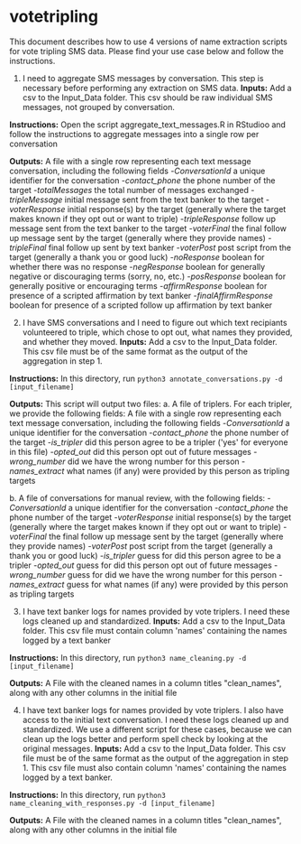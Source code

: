 # votetripling
This document describes how to use 4 versions of name extraction scripts for vote tripling SMS data. Please find your use case below and follow the instructions.

1. I need to aggregate SMS messages by conversation. This step is necessary before performing any extraction on SMS data.
**Inputs:**
Add a csv  to the Input_Data folder. This csv should be raw individual SMS messages, not grouped by conversation.

**Instructions:**
Open the script aggregate_text_messages.R in RStudioo and follow the instructions to aggregate messages into a single row per conversation

**Outputs:**
A file with a single row representing each text message conversation, including the following fields
-*ConversationId* a unique identifier for the conversation
-*contact_phone* the phone number of the target 
-*totalMessages* the total number of messages exchanged
-*tripleMessage* initial message sent from the text banker to the target
-*voterResponse* initial response(s) by the target (generally where the target makes known if they opt out or want to triple)
-*tripleResponse* follow up message sent from the text banker to the target
-*voterFinal* the final follow up message sent by the target (generally where they provide names)
-*tripleFinal* final follow up sent by text banker
-*voterPost* post script from the target (generally a thank you or good luck)
-*noResponse* boolean for whether there was no response
-*negResponse* boolean for generally negative or discouraging terms (sorry, no, etc.)
-*posResponse* boolean for generally positive or encouraging terms
-*affirmResponse* boolean for presence of a scripted affirmation by text banker
-*finalAffirmResponse* boolean for presence of a scripted follow up affirmation by text banker

2. I have SMS conversations and I need to figure out which text recipiants volunteered to triple, which chose to opt out, what names they provided, and whether they moved.
**Inputs:**
Add a csv to the Input_Data folder. This csv file must be of the same format as the output of the aggregation in step 1.

**Instructions:**
In this directory, run `python3 annotate_conversations.py -d [input_filename]`

**Outputs:**
This script will output two files:
a. A file of triplers. For each tripler, we provide the following fields:
A file with a single row representing each text message conversation, including the following fields
-*ConversationId* a unique identifier for the conversation
-*contact_phone* the phone number of the target 
-*is_tripler* did this person agree to be a tripler ('yes' for everyone in this file)
-*opted_out* did this person opt out of future messages
-*wrong_number* did we have the wrong number for this person
-*names_extract* what names (if any) were provided by this person as tripling targets

b. A file of conversations for manual review, with the following fields:
-*ConversationId* a unique identifier for the conversation
-*contact_phone* the phone number of the target 
-*voterResponse* initial response(s) by the target (generally where the target makes known if they opt out or want to triple)
-*voterFinal* the final follow up message sent by the target (generally where they provide names)
-*voterPost* post script from the target (generally a thank you or good luck)
-*is_tripler* guess for did this person agree to be a tripler
-*opted_out* guess for did this person opt out of future messages
-*wrong_number* guess for did we have the wrong number for this person
-*names_extract* guess for what names (if any) were provided by this person as tripling targets


3. I have text banker logs for names provided by vote triplers. I need these logs cleaned up and standardized.
**Inputs:**
Add a csv to the Input_Data folder. This csv file must contain column 'names' containing the names logged by a text banker

**Instructions:**
In this directory, run `python3 name_cleaning.py -d [input_filename]`

**Outputs:**
A File with the cleaned names in a column titles "clean_names", along with any other columns in the initial file

4. I have text banker logs for names provided by vote triplers. I also have access to the initial text conversation. I need these logs cleaned up and standardized. We use a different script for these cases, because we can clean up the logs better and perform spell check by looking at the original messages.
**Inputs:**
Add a csv to the Input_Data folder. 
This csv file must be of the same format as the output of the aggregation in step 1.
This csv file must also contain column 'names' containing the names logged by a text banker.

**Instructions:**
In this directory, run `python3 name_cleaning_with_responses.py -d [input_filename]`

**Outputs:**
A File with the cleaned names in a column titles "clean_names", along with any other columns in the initial file
